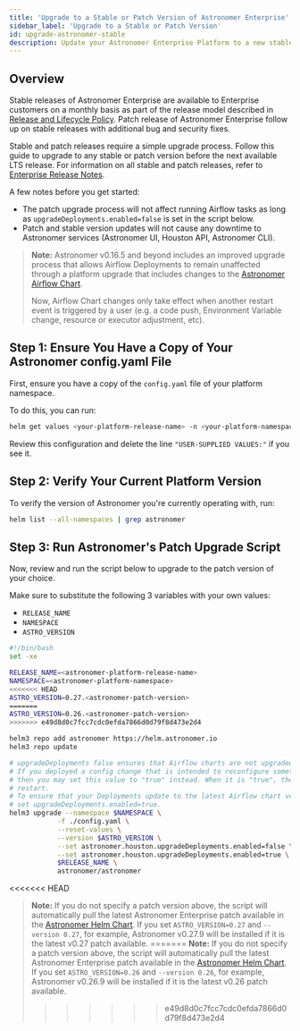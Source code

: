 ```yaml
---
title: 'Upgrade to a Stable or Patch Version of Astronomer Enterprise'
sidebar_label: 'Upgrade to a Stable or Patch Version'
id: upgrade-astronomer-stable
description: Update your Astronomer Enterprise Platform to a new stable or patch version.
---
```


## Overview

Stable releases of Astronomer Enterprise are available to Enterprise customers on a monthly basis as part of the release model described in [Release and Lifecycle Policy](release-lifecycle-policy.md). Patch release of Astronomer Enterprise follow up on stable releases with additional bug and security fixes.

Stable and patch releases require a simple upgrade process. Follow this guide to upgrade to any stable or patch version before the next available LTS release. For information on all stable and patch releases, refer to [Enterprise Release Notes](release-notes.md).

A few notes before you get started:
- The patch upgrade process will not affect running Airflow tasks as long as `upgradeDeployments.enabled=false` is set in the script below.
- Patch and stable version updates will not cause any downtime to Astronomer services (Astronomer UI, Houston API, Astronomer CLI).

> **Note:** Astronomer v0.16.5 and beyond includes an improved upgrade process that allows Airflow Deployments to remain unaffected through a platform upgrade that includes changes to the [Astronomer Airflow Chart](https://github.com/astronomer/airflow-chart).
>
> Now, Airflow Chart changes only take effect when another restart event is triggered by a user (e.g. a code push, Environment Variable change, resource or executor adjustment, etc).

## Step 1: Ensure You Have a Copy of Your Astronomer config.yaml File

First, ensure you have a copy of the `config.yaml` file of your platform namespace.

To do this, you can run:

```sh
helm get values <your-platform-release-name> -n <your-platform-namespace>  > config.yaml
```

Review this configuration and delete the line `"USER-SUPPLIED VALUES:"` if you see it.

## Step 2: Verify Your Current Platform Version

To verify the version of Astronomer you're currently operating with, run:

```sh
helm list --all-namespaces | grep astronomer
```

## Step 3: Run Astronomer's Patch Upgrade Script

Now, review and run the script below to upgrade to the patch version of your choice.

Make sure to substitute the following 3 variables with your own values:

- `RELEASE_NAME`
- `NAMESPACE`
- `ASTRO_VERSION`

```sh
#!/bin/bash
set -xe

RELEASE_NAME=<astronomer-platform-release-name>
NAMESPACE=<astronomer-platform-namespace>
<<<<<<< HEAD
ASTRO_VERSION=0.27.<astronomer-patch-version>
=======
ASTRO_VERSION=0.26.<astronomer-patch-version>
>>>>>>> e49d8d0c7fcc7cdc0efda7866d0d79f8d473e2d4

helm3 repo add astronomer https://helm.astronomer.io
helm3 repo update

# upgradeDeployments false ensures that Airflow charts are not upgraded when this script is ran
# If you deployed a config change that is intended to reconfigure something inside Airflow,
# then you may set this value to "true" instead. When it is "true", then each Airflow chart will
# restart.
# To ensure that your Deployments update to the latest Airflow chart version (1.0.7),
# set upgradeDeployments.enabled=true.
helm3 upgrade --namespace $NAMESPACE \
            -f ./config.yaml \
            --reset-values \
            --version $ASTRO_VERSION \
            --set astronomer.houston.upgradeDeployments.enabled=false \
            --set astronomer.houston.upgradeDeployments.enabled=true \
            $RELEASE_NAME \
            astronomer/astronomer
```

<<<<<<< HEAD
> **Note:** If you do not specify a patch version above, the script will automatically pull the latest Astronomer Enterprise patch available in the [Astronomer Helm Chart](https://github.com/astronomer/astronomer/releases). If you set `ASTRO_VERSION=0.27` and `--version 0.27`, for example, Astronomer v0.27.9 will be installed if it is the latest v0.27 patch available.
=======
> **Note:** If you do not specify a patch version above, the script will automatically pull the latest Astronomer Enterprise patch available in the [Astronomer Helm Chart](https://github.com/astronomer/astronomer/releases). If you set `ASTRO_VERSION=0.26` and `--version 0.26`, for example, Astronomer v0.26.9 will be installed if it is the latest v0.26 patch available.
>>>>>>> e49d8d0c7fcc7cdc0efda7866d0d79f8d473e2d4
